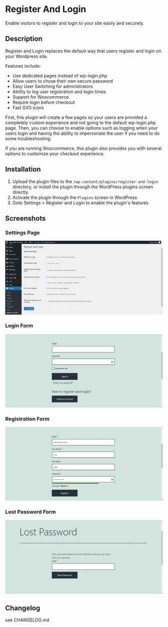 # Register And Login

Enable visitors to register and login to your site easily and securely.

## Description

Register and Login replaces the default way that users register and login on your Wordpress site.

Features include:

- Use dedicated pages instead of wp-login.php
- Allow users to chose their own secure password
- Easy User Switching for administrators
- Ability to log user registration and login times
- Support for Woocommerce
- Require login before checkout
- Fast SVG icons

First, this plugin will create a few pages so your users are provided a completely custom experience and not going to the default wp-login.php page. Then, you can choose to enable options such as logging when your users login and having the ability to impersonate the user if you need to do some troubleshooting.

If you are running Woocommerce, this plugin also provides you with several options to customize your checkout experience.

## Installation

1. Upload the plugin files to the `/wp-content/plugins/register-and-login` directory, or install the plugin through the WordPress plugins screen directly.
2. Activate the plugin through the `Plugins` screen in WordPress
3. Goto Settings > Register and Login to enable the plugin's features

## Screenshots

### Settings Page

![Settings Page](/assets/images/screenshot1.jpeg)

### Login Form

![Login Form](/assets/images/screenshot2.jpeg)

### Registration Form

![Registration Form](/assets/images/screenshot3.jpeg)

### Lost Password Form

![Lost Password Form](/assets/images/screenshot4.jpeg)

## Changelog

see CHANGELOG.md
